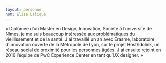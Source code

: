 ```yaml
---
layout: personne
nom: Élise Lalique
---
```


« Diplômée d’un Master en Design, Innovation, Société à l’université de
Nîmes, je me suis beaucoup intéressée aux problématiques du
vieillissement et de la santé. J'ai travaillé un an avec Erasme,
laboratoire d'innovation ouverte de la Métropole de Lyon, sur le
projet Host/Idolink, un réseau social de proximité pour les personnes
âgées. J'ai ensuite rejoint en 2016 l’équipe de PwC Experience
Center en tant qu’UX designer. »
